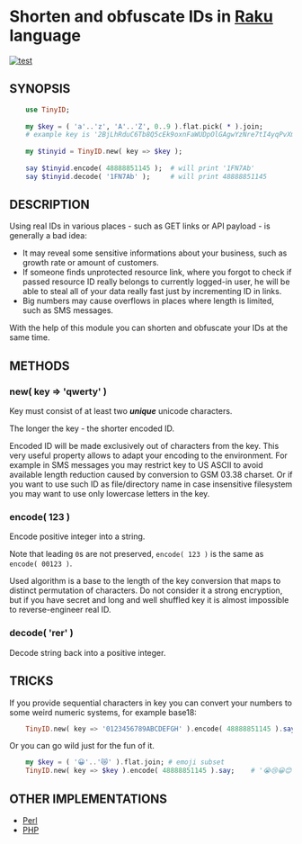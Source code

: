 # Shorten and obfuscate IDs in [Raku](https://www.raku.org) language

[![test](https://github.com/bbkr/TinyID/actions/workflows/test.yml/badge.svg)](https://github.com/bbkr/TinyID/actions/workflows/test.yml)

## SYNOPSIS

```raku
    use TinyID;
    
    my $key = ( 'a'..'z', 'A'..'Z', 0..9 ).flat.pick( * ).join;
    # example key is '2BjLhRduC6Tb8Q5cEk9oxnFaWUDpOlGAgwYzNre7tI4yqPvXm0KSV1fJs3ZiHM'
    
    my $tinyid = TinyID.new( key => $key );
    
    say $tinyid.encode( 48888851145 );  # will print '1FN7Ab'
    say $tinyid.decode( '1FN7Ab' );     # will print 48888851145
```

## DESCRIPTION

Using real IDs in various places - such as GET links or API payload - is generally a bad idea:

* It may reveal some sensitive informations about your business, such as growth rate or amount of customers.
* If someone finds unprotected resource link, where you forgot to check if passed resource ID really belongs to currently logged-in user, he will be able to steal all of your data really fast just by incrementing ID in links.
* Big numbers may cause overflows in places where length is limited, such as SMS messages.

With the help of this module you can shorten and obfuscate your IDs at the same time.

## METHODS

### new( key => 'qwerty' )

Key must consist of at least two ***unique*** unicode characters.

The longer the key - the shorter encoded ID.

Encoded ID will be made exclusively out of characters from the key.
This very useful property allows to adapt your encoding to the environment.
For example in SMS messages you may restrict key to US ASCII to avoid available length reduction caused by conversion to GSM 03.38 charset.
Or if you want to use such ID as file/directory name in case insensitive filesystem you may want to use only lowercase letters in the key.

### encode( 123 )

Encode positive integer into a string.

Note that leading `0`s are not preserved, `encode( 123 )` is the same as `encode( 00123 )`.

Used algorithm is a base to the length of the key conversion that maps to distinct permutation of characters.
Do not consider it a strong encryption, but if you have secret and long and well shuffled key it is almost impossible to reverse-engineer real ID.

### decode( 'rer' )

Decode string back into a positive integer.

## TRICKS

If you provide sequential characters in key you can convert your numbers to some weird numeric systems, for example base18:

```raku
    TinyID.new( key => '0123456789ABCDEFGH' ).encode( 48888851145 ).say;    # '47F709HFF'
```

Or you can go wild just for the fun of it.

```raku
    my $key = ( '😀'..'😿' ).flat.join; # emoji subset
    TinyID.new( key => $key ).encode( 48888851145 ).say;    # '😭😢😀😊😫😉'
```

## OTHER IMPLEMENTATIONS

* [Perl](http://search.cpan.org/~bbkr/Integer-Tiny-0.3/lib/Integer/Tiny.pm)
* [PHP](https://github.com/krowinski/tinyID)
